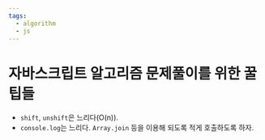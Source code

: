 ```yaml
---
tags:
  - algorithm
  - js
---
```


# 자바스크립트 알고리즘 문제풀이를 위한 꿀팁들

- `shift`, `unshift`은 느리다(O(n)).
- `console.log`는 느리다. `Array.join` 등을 이용해 되도록 적게 호출하도록 하자.
